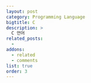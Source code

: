```yaml
---
layout: post
category: Programming Language
bigtitle: C
description: >
  C 언어
related_posts:
  -
addons:
  - related
  - comments
list: true
order: 3
---
```

